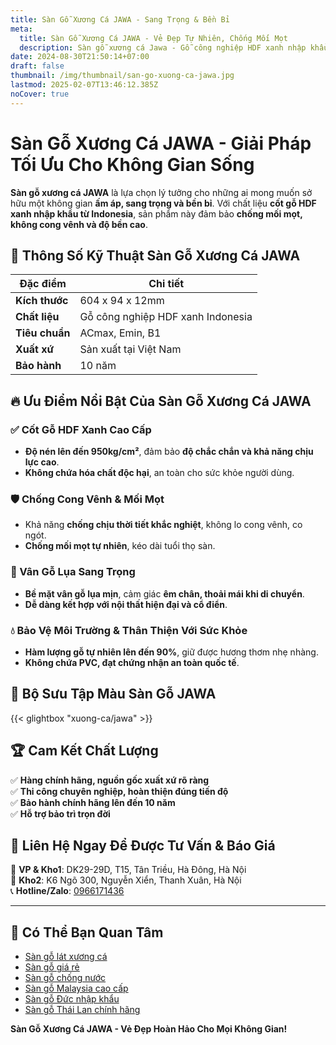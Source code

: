 ```yaml
---
title: Sàn Gỗ Xương Cá JAWA - Sang Trọng & Bền Bỉ
meta:
  title: Sàn Gỗ Xương Cá JAWA - Vẻ Đẹp Tự Nhiên, Chống Mối Mọt
  description: Sàn gỗ xương cá Jawa - Gỗ công nghiệp HDF xanh nhập khẩu Indonesia. Chống mối mọt, không cong vênh, bảo hành 10 năm.
date: 2024-08-30T21:50:14+07:00
draft: false
thumbnail: /img/thumbnail/san-go-xuong-ca-jawa.jpg
lastmod: 2025-02-07T13:46:12.385Z
noCover: true
---
```


# Sàn Gỗ Xương Cá JAWA - Giải Pháp Tối Ưu Cho Không Gian Sống
**Sàn gỗ xương cá JAWA** là lựa chọn lý tưởng cho những ai mong muốn sở hữu một không gian **ấm áp, sang trọng và bền bỉ**. Với chất liệu **cốt gỗ HDF xanh nhập khẩu từ Indonesia**, sản phẩm này đảm bảo **chống mối mọt, không cong vênh và độ bền cao**.

## 🔹 Thông Số Kỹ Thuật Sàn Gỗ Xương Cá JAWA
| **Đặc điểm**        | **Chi tiết**                             |
|---------------------|--------------------------------------|
| **Kích thước**      | 604 x 94 x 12mm                      |
| **Chất liệu**       | Gỗ công nghiệp HDF xanh Indonesia    |
| **Tiêu chuẩn**      | ACmax, Emin, B1                      |
| **Xuất xứ**         | Sản xuất tại Việt Nam                |
| **Bảo hành**        | 10 năm                               |

## 🔥 Ưu Điểm Nổi Bật Của Sàn Gỗ Xương Cá JAWA
### ✅ Cốt Gỗ HDF Xanh Cao Cấp
- **Độ nén lên đến 950kg/cm²**, đảm bảo **độ chắc chắn và khả năng chịu lực cao**.
- **Không chứa hóa chất độc hại**, an toàn cho sức khỏe người dùng.

### 🛡️ Chống Cong Vênh & Mối Mọt
- Khả năng **chống chịu thời tiết khắc nghiệt**, không lo cong vênh, co ngót.
- **Chống mối mọt tự nhiên**, kéo dài tuổi thọ sàn.

### 🎨 Vân Gỗ Lụa Sang Trọng
- **Bề mặt vân gỗ lụa mịn**, cảm giác **êm chân, thoải mái khi di chuyển**.
- **Dễ dàng kết hợp với nội thất hiện đại và cổ điển**.

### 💧 Bảo Vệ Môi Trường & Thân Thiện Với Sức Khỏe
- **Hàm lượng gỗ tự nhiên lên đến 90%**, giữ được hương thơm nhẹ nhàng.
- **Không chứa PVC, đạt chứng nhận an toàn quốc tế**.

## 🎨 Bộ Sưu Tập Màu Sàn Gỗ JAWA
{{< glightbox "xuong-ca/jawa" >}}

## 🏆 Cam Kết Chất Lượng
✅ **Hàng chính hãng, nguồn gốc xuất xứ rõ ràng**  
✅ **Thi công chuyên nghiệp, hoàn thiện đúng tiến độ**  
✅ **Bảo hành chính hãng lên đến 10 năm**  
✅ **Hỗ trợ bảo trì trọn đời**  

## 📍 Liên Hệ Ngay Để Được Tư Vấn & Báo Giá
📍 **VP & Kho1**: DK29-29D, T15, Tân Triều, Hà Đông, Hà Nội  
📍 **Kho2**: K6 Ngõ 300, Nguyễn Xiển, Thanh Xuân, Hà Nội  
📞 **Hotline/Zalo**: [0966171436](tel:0966171436)

---
## 📌 Có Thể Bạn Quan Tâm
- [Sàn gỗ lát xương cá](/san-go-xuong-ca/)  
- [Sàn gỗ giá rẻ](/san-go-cong-nghiep/san-go-gia-re/)  
- [Sàn gỗ chống nước](/san-go-cong-nghiep/san-go-chiu-nuoc/)  
- [Sàn gỗ Malaysia cao cấp](/san-go-cong-nghiep/kho-san-go-malaysia/)  
- [Sàn gỗ Đức nhập khẩu](/san-go-cong-nghiep/san-go-duc-nhap-khau/)  
- [Sàn gỗ Thái Lan chính hãng](/san-go-cong-nghiep/san-go-thai-lan/)  

**Sàn Gỗ Xương Cá JAWA - Vẻ Đẹp Hoàn Hảo Cho Mọi Không Gian!**
